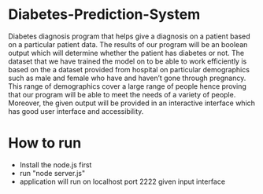 # Diabetes-Prediction-System
Diabetes diagnosis program that helps give a diagnosis on a patient based on a particular patient data. The results of our program will be an boolean output which will
determine whether the patient has diabetes or not. The dataset that we have trained the model on to be able to work efficiently is based on the a dataset provided from hospital on particular
demographics such as male and female who have and haven’t gone through pregnancy. This range of demographics cover a large range of people hence proving that our program will be able
to meet the needs of a variety of people. Moreover, the given output will be provided in an interactive interface which has good user interface and accessibility.

# How to run
- Install the node.js first
- run "node server.js"
- application will run on localhost port 2222 given input interface

